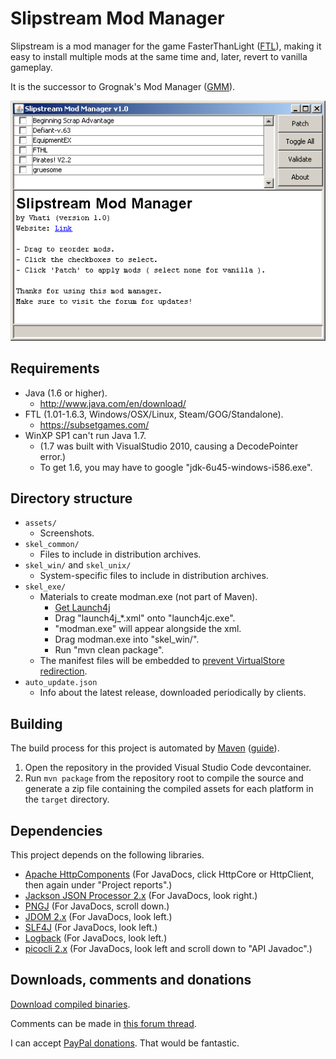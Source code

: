 # Slipstream Mod Manager

Slipstream is a mod manager for the game FasterThanLight
([FTL](https://subsetgames.com/ftl.html)), making it easy to install multiple
mods at the same time and, later, revert to vanilla gameplay.

It is the successor to Grognak's Mod Manager
([GMM](https://subsetgames.com/forum/viewtopic.php?p=9994)).

![Screenshot of the mod manager in use](assets/screenshot01.png)

## Requirements

-   Java (1.6 or higher).
    -   <http://www.java.com/en/download/>
-   FTL (1.01-1.6.3, Windows/OSX/Linux, Steam/GOG/Standalone).
    -   <https://subsetgames.com/>
-   WinXP SP1 can't run Java 1.7.
    -   (1.7 was built with VisualStudio 2010, causing a DecodePointer error.)
    -   To get 1.6, you may have to google "jdk-6u45-windows-i586.exe".

## Directory structure

-   `assets/`
    -   Screenshots.
-   `skel_common/`
    -   Files to include in distribution archives.
-   `skel_win/` and `skel_unix/`
    -   System-specific files to include in distribution archives.
-   `skel_exe/`
    -   Materials to create modman.exe (not part of Maven).
        -   [Get Launch4j](http://launch4j.sourceforge.net/index.html)
        -   Drag "launch4j_*.xml" onto "launch4jc.exe".
        -   "modman.exe" will appear alongside the xml.
        -   Drag modman.exe into "skel_win/".
        -   Run "mvn clean package".
    -   The manifest files will be embedded to
        [prevent VirtualStore redirection](http://www.codeproject.com/Articles/17968/Making-Your-Application-UAC-Aware).
-   `auto_update.json`
    -   Info about the latest release, downloaded periodically by clients.

## Building

The build process for this project is automated by
[Maven](http://maven.apache.org/) ([guide](http://docs.codehaus.org/display/MAVENUSER/Getting+Started+with+Maven)).

1.  Open the repository in the provided Visual Studio Code devcontainer.
2.  Run `mvn package` from the repository root to compile the source and
    generate a zip file containing the compiled assets for each platform in the
    `target` directory.

## Dependencies

This project depends on the following libraries.

-   [Apache HttpComponents](https://hc.apache.org/) (For JavaDocs, click
    HttpCore or HttpClient, then again under "Project reports".)
-   [Jackson JSON Processor 2.x](http://jackson.codehaus.org/Home) (For
    JavaDocs, look right.)
-   [PNGJ](https://code.google.com/p/pngj/) (For JavaDocs, scroll down.)
-   [JDOM 2.x](http://www.jdom.org/) (For JavaDocs, look left.)
-   [SLF4J](https://www.slf4j.org/) (For JavaDocs, look left.)
-   [Logback](https://logback.qos.ch/) (For JavaDocs, look left.)
-   [picocli 2.x](http://picocli.info/) (For JavaDocs, look left and scroll
    down to "API Javadoc".)

## Downloads, comments and donations

[Download compiled binaries](https://sourceforge.net/projects/slipstreammodmanager/).

Comments can be made in [this forum thread](https://subsetgames.com/forum/viewtopic.php?f=12&t=17102).

I can accept [PayPal donations](https://vhati.github.io/donate.html). That
would be fantastic.
